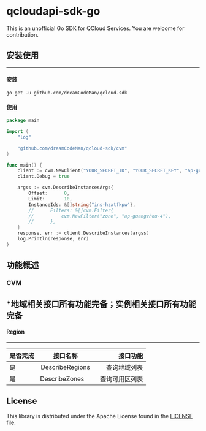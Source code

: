 # qcloudapi-sdk-go

This is an unofficial Go SDK for QCloud Services. You are welcome for contribution.


## 安装使用

---

#### 安装

```shell
go get -u github.com/dreamCodeMan/qcloud-sdk
```

#### 使用

```go
package main

import (
	"log"

	"github.com/dreamCodeMan/qcloud-sdk/cvm"
)

func main() {
	client := cvm.NewClient("YOUR_SECRET_ID", "YOUR_SECRET_KEY", "ap-guangzhou")
	client.Debug = true

	argss := cvm.DescribeInstancesArgs{
		Offset:      0,
		Limit:       10,
		InstanceIds: &[]string{"ins-hzxtfkpw"},
		//		Filters: &[]cvm.Filter{
		//			cvm.NewFilter("zone", "ap-guangzhou-4"),
		//		},
	}
	response, err := client.DescribeInstances(argss)
	log.Println(response, err)
}

```

## 功能概述

### CVM
*地域相关接口所有功能完备；实例相关接口所有功能完备
---
#### Region
---
|是否完成         | 接口名称           | 接口功能  |
| -------------  |:-------------:| -----:|
| 是      	| DescribeRegions | 查询地域列表 |
| 是     	| DescribeZones      |   查询可用区列表 |


## License

This library is distributed under the Apache License found in the [LICENSE](./LICENSE) file.
